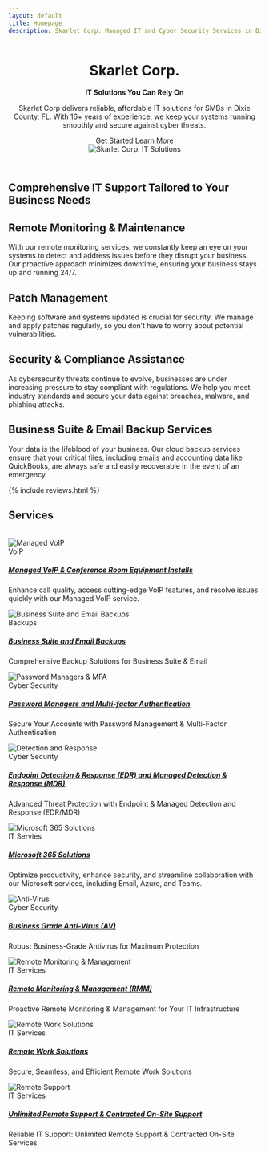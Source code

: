 ```yaml
---
layout: default
title: Homepage
description: Skarlet Corp. Managed IT and Cyber Security Services in Dixie County Florida
---
```


<!-- Header-->
<header class="bg-dark py-5">
    <div class="container px-5">
        <div class="row gx-5 align-items-center justify-content-center">
            <div class="col-lg-8 col-xl-7 col-xxl-6">
                <div class="my-5 text-center text-xl-start">
                    <h1 class="display-5 fw-bolder text-white mb-2">Skarlet Corp.</h1>
					<p class="display-5 fw-bolder text-white mb-2"><strong>IT Solutions You Can Rely On</strong></p>
                    <p class="lead fw-normal text-white mb-4">Skarlet Corp delivers reliable, affordable IT solutions for SMBs in Dixie County, FL. With 16+ years of experience, we keep your systems running smoothly and secure against cyber threats.</p>
                    <div class="d-grid gap-3 d-sm-flex justify-content-sm-center justify-content-xl-start">
                        <a class="btn btn-primary btn-lg px-4 me-sm-3" href="#features">Get Started</a>
                        <a class="btn btn-outline-primary btn-lg px-4" href="#services">Learn More</a>
                    </div>
                </div>
            </div>
            <div class="col-xl-5 col-xxl-6 d-none d-xl-block text-center"><img class="img-fluid rounded-3 my-5" src="/img/desk.webp" alt="Skarlet Corp. IT Solutions" /></div>
        </div>
    </div>
</header>
<!-- Features section-->
<section class="py-5" id="features">
    <div class="container px-5 my-5">
        <div class="row gx-5">
            <div class="col-lg-4 mb-5 mb-lg-0"><h2 class="fw-bolder mb-0">Comprehensive IT Support Tailored to Your Business Needs</h2></div>
            <div class="col-lg-8">
                <div class="row gx-5 row-cols-1 row-cols-md-2">
                    <div class="col mb-5 h-100">
                        <div class="feature badge-gradient  text-white rounded-3 mb-3"><i class="bi bi-collection"></i></div>
                        <h2 class="h5">Remote Monitoring & Maintenance</h2>
                        <p class="mb-0">With our remote monitoring services, we constantly keep an eye on your systems to detect and address issues before they disrupt your business. Our proactive approach minimizes downtime, ensuring your business stays up and running 24/7.</p>
                    </div>
                    <div class="col mb-5 h-100">
                        <div class="feature badge-gradient  text-white rounded-3 mb-3"><i class="bi bi-building"></i></div>
                        <h2 class="h5">Patch Management</h2>
                        <p class="mb-0">Keeping software and systems updated is crucial for security. We manage and apply patches regularly, so you don’t have to worry about potential vulnerabilities.</p>
                    </div>
                    <div class="col mb-5 mb-md-0 h-100">
                        <div class="feature badge-gradient  text-white rounded-3 mb-3"><i class="bi bi-toggles2"></i></div>
                        <h2 class="h5">Security & Compliance Assistance</h2>
                        <p class="mb-0">As cybersecurity threats continue to evolve, businesses are under increasing pressure to stay compliant with regulations. We help you meet industry standards and secure your data against breaches, malware, and phishing attacks.</p>
                    </div>
                    <div class="col h-100">
                        <div class="feature badge-gradient  text-white rounded-3 mb-3"><i class="bi bi-toggles2"></i></div>
                        <h2 class="h5">Business Suite & Email Backup Services</h2>
                        <p class="mb-0">Your data is the lifeblood of your business. Our cloud backup services ensure that your critical files, including emails and accounting data like QuickBooks, are always safe and easily recoverable in the event of an emergency.</p>
                    </div>
                </div>
            </div>
        </div>
    </div>
</section>

<!-- Testimonial section-->
<section>
<div class="py-2">
    <div class="container px-2 my-2">
        <div class="row gx-5 justify-content-center">
					{% include reviews.html %}
		</div>
    </div>
</div>
</section>
<!-- Services section-->
<section class="py-5">
    <div class="container px-5 my-5" id="services">
        <div class="row gx-5 justify-content-center">
            <div class="col-lg-8 col-xl-6">
                <div class="text-center" id="Services">
                    <h2 class="fw-bolder">Services</h2>
                    <br>
                </div>
            </div>
        </div>
        <div class="row gx-5">
            <div class="col-lg-4 mb-5">
                <div class="card h-100 shadow border-0">
                    <img class="card-img-top" src="/img/voip.webp" alt="Managed VoIP" />
                    <div class="card-body p-4">
                        <div class="badge badge-gradient rounded-pill mb-2">VoIP</div>
                        <a class="text-decoration-none link-dark stretched-link" href="/services/managed_voip"><h5 class="card-title mb-3">Managed VoIP & Conference Room Equipment Installs</h5></a>
                        <p class="card-text mb-0">Enhance call quality, access cutting-edge VoIP features, and resolve issues quickly with our Managed VoIP service.</p>
                    </div>
                    <div class="card-footer p-4 pt-0 bg-transparent border-top-0">
                        <div class="d-flex align-items-end justify-content-between">
                            <div class="d-flex align-items-center">
                            </div>
                        </div>
                    </div>
                </div>
            </div>
            <div class="col-lg-4 mb-5">
                <div class="card h-100 shadow border-0">
                    <img class="card-img-top" src="/img/backups.webp" alt="Business Suite and Email Backups" />
                    <div class="card-body p-4">
                        <div class="badge badge-gradient  rounded-pill mb-2">Backups</div>
                        <a class="text-decoration-none link-dark stretched-link" href="/services/backup_services"><h5 class="card-title mb-3">Business Suite and Email Backups</h5></a>
                        <p class="card-text mb-0">Comprehensive Backup Solutions for Business Suite & Email</p>
                    </div>
                    <div class="card-footer p-4 pt-0 bg-transparent border-top-0">
                        <div class="d-flex align-items-end justify-content-between">
                            <div class="d-flex align-items-center">
                            </div>
                        </div>
                    </div>
                </div>
            </div>
            <div class="col-lg-4 mb-5">
                <div class="card h-100 shadow border-0">
                    <img class="card-img-top" src="/img/password.webp" alt="Password Managers & MFA" />
                    <div class="card-body p-4">
                        <div class="badge badge-gradient  rounded-pill mb-2">Cyber Security</div>
                        <a class="text-decoration-none link-dark stretched-link" href="/services/cyber_security_services"><h5 class="card-title mb-3">Password Managers and Multi-factor Authentication</h5></a>
                        <p class="card-text mb-0">Secure Your Accounts with Password Management & Multi-Factor Authentication</p>
                    </div>
                    <div class="card-footer p-4 pt-0 bg-transparent border-top-0">
                        <div class="d-flex align-items-end justify-content-between">
                            <div class="d-flex align-items-center">
                            </div>
                        </div>
                    </div>
                </div>
            </div>
        </div>
        <div class="row gx-5">
            <div class="col-lg-4 mb-5">
                <div class="card h-100 shadow border-0">
                    <img class="card-img-top" src="/img/techy_girl.webp" alt="Detection and Response" />
                    <div class="card-body p-4">
                        <div class="badge badge-gradient  rounded-pill mb-2">Cyber Security</div>
                        <a class="text-decoration-none link-dark stretched-link" href="/services/cyber_security_services"><h5 class="card-title mb-3">Endpoint Detection & Response (EDR) and Managed Detection & Response (MDR)</h5></a>
                        <p class="card-text mb-0">Advanced Threat Protection with Endpoint & Managed Detection and Response (EDR/MDR)</p>
                    </div>
                    <div class="card-footer p-4 pt-0 bg-transparent border-top-0">
                        <div class="d-flex align-items-end justify-content-between">
                            <div class="d-flex align-items-center">
                            </div>
                        </div>
                    </div>
                </div>
            </div>
            <div class="col-lg-4 mb-5">
                <div class="card h-100 shadow border-0">
                    <img class="card-img-top" src="/img/microsoft.webp" alt="Microsoft 365 Solutions" />
                    <div class="card-body p-4">
                        <div class="badge badge-gradient  rounded-pill mb-2">IT Servies</div>
                        <a class="text-decoration-none link-dark stretched-link" href="/services/it_services"><h5 class="card-title mb-3">Microsoft 365 Solutions</h5></a>
                        <p class="card-text mb-0">Optimize productivity, enhance security, and streamline collaboration with our Microsoft services, including Email, Azure, and Teams.</p>
                    </div>
                    <div class="card-footer p-4 pt-0 bg-transparent border-top-0">
                        <div class="d-flex align-items-end justify-content-between">
                            <div class="d-flex align-items-center">
                            </div>
                        </div>
                    </div>
                </div>
            </div>
            <div class="col-lg-4 mb-5">
                <div class="card h-100 shadow border-0">
                    <img class="card-img-top" src="/img/virus.webp" alt="Anti-Virus" />
                    <div class="card-body p-4">
                        <div class="badge badge-gradient  rounded-pill mb-2">Cyber Security</div>
                        <a class="text-decoration-none link-dark stretched-link" href="/services/cyber_security_services"><h5 class="card-title mb-3">Business Grade Anti-Virus (AV)</h5></a>
                        <p class="card-text mb-0">Robust Business-Grade Antivirus for Maximum Protection</p>
                    </div>
                    <div class="card-footer p-4 pt-0 bg-transparent border-top-0">
                        <div class="d-flex align-items-end justify-content-between">
                            <div class="d-flex align-items-center">
                            </div>
                        </div>
                    </div>
                </div>
            </div>
        </div>
        <div class="row gx-5">
            <div class="col-lg-4 mb-5">
                <div class="card h-100 shadow border-0">
                    <img class="card-img-top" src="/img/field-engineer.webp" alt="Remote Monitoring & Management" />
                    <div class="card-body p-4">
                        <div class="badge badge-gradient  rounded-pill mb-2">IT Services</div>
                        <a class="text-decoration-none link-dark stretched-link" href="/services/it_services"><h5 class="card-title mb-3">Remote Monitoring & Management (RMM)</h5></a>
                        <p class="card-text mb-0">Proactive Remote Monitoring & Management for Your IT Infrastructure</p>
                    </div>
                    <div class="card-footer p-4 pt-0 bg-transparent border-top-0">
                        <div class="d-flex align-items-end justify-content-between">
                            <div class="d-flex align-items-center">
                            </div>
                        </div>
                    </div>
                </div>
            </div>
            <div class="col-lg-4 mb-5">
                <div class="card h-100 shadow border-0">
                    <img class="card-img-top" src="/img/remote_worker.webp" alt="Remote Work Solutions" />
                    <div class="card-body p-4">
                        <div class="badge badge-gradient  rounded-pill mb-2">IT Services</div>
                        <a class="text-decoration-none link-dark stretched-link" href="/services/it_services"><h5 class="card-title mb-3">Remote Work Solutions</h5></a>
                        <p class="card-text mb-0">Secure, Seamless, and Efficient Remote Work Solutions</p>
                    </div>
                    <div class="card-footer p-4 pt-0 bg-transparent border-top-0">
                        <div class="d-flex align-items-end justify-content-between">
                            <div class="d-flex align-items-center">
                            </div>
                        </div>
                    </div>
                </div>
            </div>
            <div class="col-lg-4 mb-5">
                <div class="card h-100 shadow border-0">
                    <img class="card-img-top" src="/img/remote_support.webp" alt="Remote Support" />
                    <div class="card-body p-4">
                        <div class="badge badge-gradient  rounded-pill mb-2">IT Services</div>
                        <a class="text-decoration-none link-dark stretched-link" href="/services/it_services"><h5 class="card-title mb-3">Unlimited Remote Support & Contracted On-Site Support</h5></a>
                        <p class="card-text mb-0">Reliable IT Support: Unlimited Remote Support & Contracted On-Site Services</p>
                    </div>
                    <div class="card-footer p-4 pt-0 bg-transparent border-top-0">
                        <div class="d-flex align-items-end justify-content-between">
                            <div class="d-flex align-items-center">
                            </div>
                        </div>
                    </div>
                </div>
            </div>
        </div>
	</div>
</section>